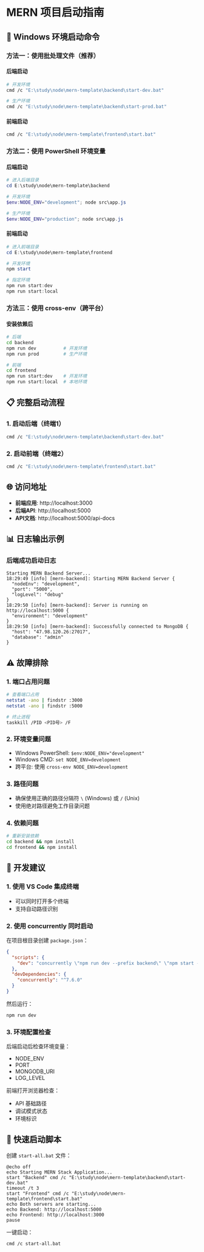 # MERN 项目启动指南

## 🚀 Windows 环境启动命令

### 方法一：使用批处理文件（推荐）

#### 后端启动
```bash
# 开发环境
cmd /c "E:\study\node\mern-template\backend\start-dev.bat"

# 生产环境
cmd /c "E:\study\node\mern-template\backend\start-prod.bat"
```

#### 前端启动
```bash
cmd /c "E:\study\node\mern-template\frontend\start.bat"
```

### 方法二：使用 PowerShell 环境变量

#### 后端启动
```powershell
# 进入后端目录
cd E:\study\node\mern-template\backend

# 开发环境
$env:NODE_ENV="development"; node src\app.js

# 生产环境
$env:NODE_ENV="production"; node src\app.js
```

#### 前端启动
```powershell
# 进入前端目录
cd E:\study\node\mern-template\frontend

# 开发环境
npm start

# 指定环境
npm run start:dev
npm run start:local
```

### 方法三：使用 cross-env（跨平台）

#### 安装依赖后
```bash
# 后端
cd backend
npm run dev          # 开发环境
npm run prod         # 生产环境

# 前端
cd frontend
npm run start:dev    # 开发环境
npm run start:local  # 本地环境
```

## 📋 完整启动流程

### 1. 启动后端（终端1）
```bash
cmd /c "E:\study\node\mern-template\backend\start-dev.bat"
```

### 2. 启动前端（终端2）
```bash
cmd /c "E:\study\node\mern-template\frontend\start.bat"
```

## 🌐 访问地址

- **前端应用**: http://localhost:3000
- **后端API**: http://localhost:5000
- **API文档**: http://localhost:5000/api-docs

## 📊 日志输出示例

### 后端成功启动日志
```
Starting MERN Backend Server...
18:29:49 [info] [mern-backend]: Starting MERN Backend Server {
  "nodeEnv": "development",
  "port": "5000", 
  "logLevel": "debug"
}
18:29:50 [info] [mern-backend]: Server is running on http://localhost:5000 {
  "environment": "development"
}
18:29:50 [info] [mern-backend]: Successfully connected to MongoDB {
  "host": "47.98.120.26:27017",
  "database": "admin"
}
```

## ⚠️ 故障排除

### 1. 端口占用问题
```bash
# 查看端口占用
netstat -ano | findstr :3000
netstat -ano | findstr :5000

# 终止进程
taskkill /PID <PID号> /F
```

### 2. 环境变量问题
- Windows PowerShell: `$env:NODE_ENV="development"`
- Windows CMD: `set NODE_ENV=development`
- 跨平台: 使用 `cross-env NODE_ENV=development`

### 3. 路径问题
- 确保使用正确的路径分隔符 `\` (Windows) 或 `/` (Unix)
- 使用绝对路径避免工作目录问题

### 4. 依赖问题
```bash
# 重新安装依赖
cd backend && npm install
cd frontend && npm install
```

## 🔧 开发建议

### 1. 使用 VS Code 集成终端
- 可以同时打开多个终端
- 支持自动路径识别

### 2. 使用 concurrently 同时启动
在项目根目录创建 `package.json`：
```json
{
  "scripts": {
    "dev": "concurrently \"npm run dev --prefix backend\" \"npm start --prefix frontend\""
  },
  "devDependencies": {
    "concurrently": "^7.6.0"
  }
}
```

然后运行：
```bash
npm run dev
```

### 3. 环境配置检查
后端启动后检查环境变量：
- NODE_ENV
- PORT  
- MONGODB_URI
- LOG_LEVEL

前端打开浏览器检查：
- API 基础路径
- 调试模式状态
- 环境标识

## 📝 快速启动脚本

创建 `start-all.bat` 文件：
```batch
@echo off
echo Starting MERN Stack Application...
start "Backend" cmd /c "E:\study\node\mern-template\backend\start-dev.bat"
timeout /t 3
start "Frontend" cmd /c "E:\study\node\mern-template\frontend\start.bat"
echo Both servers are starting...
echo Backend: http://localhost:5000
echo Frontend: http://localhost:3000
pause
```

一键启动：
```bash
cmd /c start-all.bat
```
